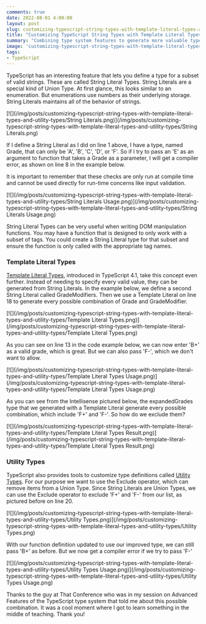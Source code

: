 ```yaml
---
comments: true
date: 2022-08-01 4:00:00
layout: post
slug: customizing-typescript-string-types-with-template-literal-types-and-utility-types
title: "Customizing TypeScript String Types with Template Literal Types and Utility Types"
summary: "Combining type system features to generate more valuable types"
image: 'customizing-typescript-string-types-with-template-literal-types-and-utility-types\lead.png' 
tags:
- TypeScript
---
```


TypeScript has an interesting feature that lets you define a type for a subset of valid strings. These are called String Literal Types. String Literals are a special kind of Union Type. At first glance, this looks similar to an enumeration. But enumerations use numbers as their underlying storage. String Literals maintains all of the behavior of strings. 

[![](/img/posts/customizing-typescript-string-types-with-template-literal-types-and-utility-types/String Literals.png)](/img/posts/customizing-typescript-string-types-with-template-literal-types-and-utility-types/String Literals.png)

If I define a String Literal as I did on line 1 above, I have a type, named Grade, that can only be 'A', 'B', 'C', 'D', or 'F'. So if I try to pass an 'E' as an argument to function that takes a Grade as a parameter, I will get a compiler error, as shown on line 8 in the example below.

It is important to remember that these checks are only run at compile time and cannot be used directly for run-time concerns like input validation.

[![](/img/posts/customizing-typescript-string-types-with-template-literal-types-and-utility-types/String Literals Usage.png)](/img/posts/customizing-typescript-string-types-with-template-literal-types-and-utility-types/String Literals Usage.png)

String Literal Types can be very useful when writing DOM manipulation functions. You may have a function that is designed to only work with a subset of tags. You could create a String Literal type for that subset and ensure the function is only called with the appropriate tag names.

### Template Literal Types

[Template Literal Types](https://www.typescriptlang.org/docs/handbook/2/template-literal-types.html), introduced in TypeScript 4.1, take this concept even further. Instead of needing to specify every valid value, they can be generated from String Literals. In the example below, we define a second String Literal called GradeModifiers. Then we use a Template Literal on line 18 to generate every possible combination of Grade and GradeModifier. 

[![](/img/posts/customizing-typescript-string-types-with-template-literal-types-and-utility-types/Template Literal Types.png)](/img/posts/customizing-typescript-string-types-with-template-literal-types-and-utility-types/Template Literal Types.png)

As you can see on line 13 in the code example below, we can now enter 'B+' as a valid grade, which is great. But we can also pass 'F-', which we don't want to allow.

[![](/img/posts/customizing-typescript-string-types-with-template-literal-types-and-utility-types/Template Literal Types Usage.png)](/img/posts/customizing-typescript-string-types-with-template-literal-types-and-utility-types/Template Literal Types Usage.png)

As you can see from the Intellisense pictured below, the expandedGrades type that we generated with a Template Literal generate every possible combination, which include 'F+' and 'F-'. So how do we exclude them?

[![](/img/posts/customizing-typescript-string-types-with-template-literal-types-and-utility-types/Template Literal Types Result.png)](/img/posts/customizing-typescript-string-types-with-template-literal-types-and-utility-types/Template Literal Types Result.png)

### Utility Types

TypeScript also provides tools to customize type definitions called [Utility Types](https://www.typescriptlang.org/docs/handbook/utility-types.html#excludeuniontype-excludedmembers). For our purpose we want to use the Exclude operator, which can remove items from a Union Type. Since String Literals are Union Types, we can use the Exclude operator to exclude 'F+' and 'F-' from our list, as pictured before on line 20. 

[![](/img/posts/customizing-typescript-string-types-with-template-literal-types-and-utility-types/Utility Types.png)](/img/posts/customizing-typescript-string-types-with-template-literal-types-and-utility-types/Utility Types.png)

With our function definition updated to use our improved type, we can still pass 'B+' as before. But we now get a compiler error if we try to pass 'F-'

[![](/img/posts/customizing-typescript-string-types-with-template-literal-types-and-utility-types/Utility Types Usage.png)](/img/posts/customizing-typescript-string-types-with-template-literal-types-and-utility-types/Utility Types Usage.png)

Thanks to the guy at That Conference who was in my session on Advanced Features of the TypeScript type system that told me about this possible combination. It was a cool moment where I got to learn something in the middle of teaching. Thank you!
